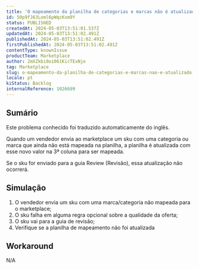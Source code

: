 ```yaml
---
title: 'O mapeamento da planilha de categorias e marcas não é atualizado com os valores da guia Review Skus'
id: 50p9fJ63Loml6pWqcKxm9Y
status: PUBLISHED
createdAt: 2024-05-03T13:51:01.537Z
updatedAt: 2024-05-03T13:51:02.491Z
publishedAt: 2024-05-03T13:51:02.491Z
firstPublishedAt: 2024-05-03T13:51:02.491Z
contentType: knownIssue
productTeam: Marketplace
author: 2mXZkbi0oi061KicTExNjo
tag: Marketplace
slug: o-mapeamento-da-planilha-de-categorias-e-marcas-nao-e-atualizado-com-os-valores-da-guia-review-skus
locale: pt
kiStatus: Backlog
internalReference: 1026699
---
```


## Sumário

<div class="alert alert-info">
  <p>Este problema conhecido foi traduzido automaticamente do inglês.</p>
</div>


Quando um vendedor envia ao marketplace um sku com uma categoria ou marca que ainda não está mapeada na planilha, a planilha é atualizada com esse novo valor na 3ª coluna para ser mapeada.

Se o sku for enviado para a guia Review (Revisão), essa atualização não ocorrerá.

## Simulação



1. O vendedor envia um sku com uma marca/categoria não mapeada para o marketplace;
2. O sku falha em alguma regra opcional sobre a qualidade da oferta;
3. O sku vai para a guia de revisão;
4. Verifique se a planilha de mapeamento não foi atualizada

## Workaround


N/A





